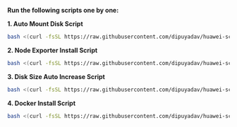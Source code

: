 **Run the following scripts one by one:**

**1. Auto Mount Disk Script**  
```bash
bash <(curl -fsSL https://raw.githubusercontent.com/dipuyadav/huawei-scripts/refs/heads/main/auto-mount.sh)
```

**2. Node Exporter Install Script**  
```bash
bash <(curl -fsSL https://raw.githubusercontent.com/dipuyadav/huawei-scripts/refs/heads/main/node-exporter.sh)
```

**3. Disk Size Auto Increase Script**  
```bash
bash <(curl -fsSL https://raw.githubusercontent.com/dipuyadav/huawei-scripts/refs/heads/main/disk-size-auto-increase.sh)
```

**4. Docker Install Script**  
```bash
bash <(curl -fsSL https://raw.githubusercontent.com/dipuyadav/huawei-scripts/refs/heads/main/docker-install.sh)
```
